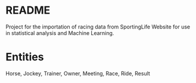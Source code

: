 # README

Project for the importation of racing data from SportingLife Website for use in statistical analysis and Machine Learning.

# Entities

Horse, Jockey, Trainer, Owner, Meeting, Race, Ride, Result
